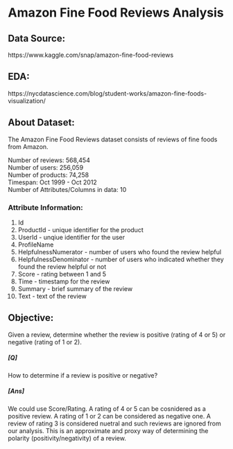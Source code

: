 <h1>Amazon Fine Food Reviews Analysis</h1>

<h2>Data Source:</h2>  https://www.kaggle.com/snap/amazon-fine-food-reviews

<h2>EDA:</h2> https://nycdatascience.com/blog/student-works/amazon-fine-foods-visualization/

<h2>About Dataset:</h2>
The Amazon Fine Food Reviews dataset consists of reviews of fine foods from Amazon.

Number of reviews: 568,454<br>
Number of users: 256,059<br>
Number of products: 74,258<br>
Timespan: Oct 1999 - Oct 2012<br>
Number of Attributes/Columns in data: 10<br>

<h3>Attribute Information:</h3>

1. Id
2. ProductId - unique identifier for the product
3. UserId - unqiue identifier for the user
4. ProfileName
5. HelpfulnessNumerator - number of users who found the review helpful
6. HelpfulnessDenominator - number of users who indicated whether they found the review helpful or not
7. Score - rating between 1 and 5
8. Time - timestamp for the review
9. Summary - brief summary of the review
10. Text - text of the review

<h2>Objective:</h2>
Given a review, determine whether the review is positive (rating of 4 or 5) or negative (rating of 1 or 2).<br>

<h5>[Q]</h5> How to determine if a review is positive or negative?
<h5>[Ans]</h5> We could use Score/Rating. A rating of 4 or 5 can be cosnidered as a positive review. A rating of 1 or 2 can be considered as
negative one. A review of rating 3 is considered nuetral and such reviews are ignored from our analysis. This is an approximate and
proxy way of determining the polarity (positivity/negativity) of a review.

